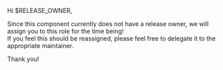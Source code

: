 Hi $RELEASE_OWNER, </br>

Since this component currently does not have a release owner, we will assign you to this role for the time being! </br>
If you feel this should be reassigned, please feel free to delegate it to the appropriate maintainer. </br>

Thank you!
